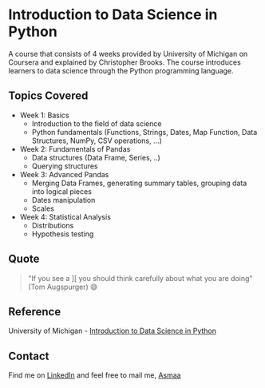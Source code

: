 # Introduction to Data Science in Python
A course that consists of 4 weeks provided by University of Michigan on Coursera and explained by Christopher Brooks. The course introduces learners to data science through the Python programming language. 

## Topics Covered
* Week 1: Basics
   * Introduction to the field of data science
   * Python fundamentals (Functions, Strings, Dates, Map Function, Data Structures, NumPy, CSV operations, ...)
* Week 2: Fundamentals of Pandas 
   * Data structures (Data Frame, Series, ..) 
   * Querying structures
* Week 3: Advanced Pandas
   * Merging Data Frames, generating summary tables, grouping data into logical pieces
   * Dates manipulation
   * Scales
* Week 4: Statistical Analysis
   * Distributions
   * Hypothesis testing

## Quote
> "If you see a ][ you should think carefully about what you are doing" (Tom
Augspurger)  :smile:

## Reference
University of Michigan - [Introduction to Data Science in Python](https://www.coursera.org/learn/python-data-analysis?specialization=data-science-python)

## Contact
Find me on [LinkedIn](https://www.linkedin.com/in/asmaa-mirkhan/) and feel free to mail me, [Asmaa](mailto:asmaamirkhan.am@gmail.com)


